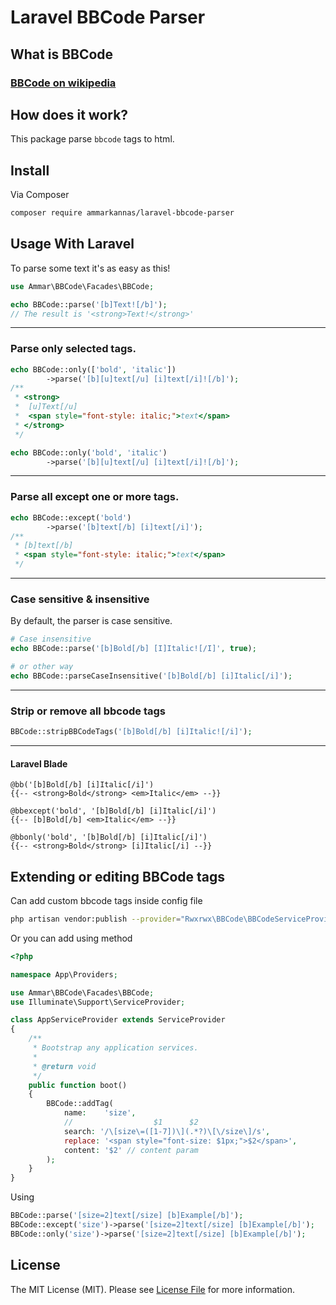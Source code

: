 # Laravel BBCode Parser

## What is BBCode
### <a href="https://en.wikipedia.org/wiki/BBCode">BBCode on wikipedia</a>

## How does it work?
This package parse `bbcode` tags to html. 

## Install

Via Composer

``` bash
composer require ammarkannas/laravel-bbcode-parser
```

## Usage With Laravel
To parse some text it's as easy as this!

```php
use Ammar\BBCode\Facades\BBCode;

echo BBCode::parse('[b]Text![/b]');
// The result is '<strong>Text!</strong>' 
```

<hr>

### Parse only selected tags.
```php
echo BBCode::only(['bold', 'italic'])
        ->parse('[b][u]text[/u] [i]text[/i]![/b]');
/**
 * <strong>
 *  [u]Text[/u]
 *  <span style="font-style: italic;">text</span>
 * </strong> 
 */

echo BBCode::only('bold', 'italic')
        ->parse('[b][u]text[/u] [i]text[/i]![/b]');
```

<hr>

### Parse all except one or more tags.
```php
echo BBCode::except('bold')
        ->parse('[b]text[/b] [i]text[/i]');
/**
 * [b]text[/b]
 * <span style="font-style: italic;">text</span> 
 */
```
<hr>

### Case sensitive & insensitive
By default, the parser is case sensitive.

```php
# Case insensitive
echo BBCode::parse('[b]Bold[/b] [I]Italic![/I]', true); 

# or other way
echo BBCode::parseCaseInsensitive('[b]Bold[/b] [i]Italic[/i]');
```
<hr>

### Strip or remove all bbcode tags
```php
BBCode::stripBBCodeTags('[b]Bold[/b] [i]Italic![/i]');
```

<hr>

#### Laravel Blade

```blade
@bb('[b]Bold[/b] [i]Italic[/i]') 
{{-- <strong>Bold</strong> <em>Italic</em> --}}

@bbexcept('bold', '[b]Bold[/b] [i]Italic[/i]') 
{{-- [b]Bold[/b] <em>Italic</em> --}}

@bbonly('bold', '[b]Bold[/b] [i]Italic[/i]')
{{-- <strong>Bold</strong> [i]Italic[/i] --}}
```

## Extending or editing BBCode tags
Can add custom bbcode tags inside config file
```bash
php artisan vendor:publish --provider="Rwxrwx\BBCode\BBCodeServiceProvider" --tag="bbcodes-config"
```

Or you can add using method
```php
<?php

namespace App\Providers;

use Ammar\BBCode\Facades\BBCode;
use Illuminate\Support\ServiceProvider;

class AppServiceProvider extends ServiceProvider
{
    /**
     * Bootstrap any application services.
     *
     * @return void
     */
    public function boot()
    {
        BBCode::addTag(
            name:    'size',
            //                  $1      $2
            search: '/\[size\=([1-7])\](.*?)\[\/size\]/s',
            replace: '<span style="font-size: $1px;">$2</span>',
            content: '$2' // content param
        );
    }
}

```

Using
```php
BBCode::parse('[size=2]text[/size] [b]Example[/b]');
BBCode::except('size')->parse('[size=2]text[/size] [b]Example[/b]');
BBCode::only('size')->parse('[size=2]text[/size] [b]Example[/b]');
```

## License

The MIT License (MIT). Please see [License File](LICENSE.md) for more information.
